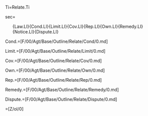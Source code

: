 Ti=Relate.Ti

sec=<ol>{Law.LI}{Cond.LI}{Limit.LI}{Cov.LI}{Rep.LI}{Own.LI}{Remedy.LI}{Notice.LI}{Dispute.LI}</ol>

Cond.=[F/00/Agt/Base/Outline/Relate/Cond/0.md]

Limit.=[F/00/Agt/Base/Outline/Relate/Limit/0.md]

Cov.=[F/00/Agt/Base/Outline/Relate/Cov/0.md]

Own.=[F/00/Agt/Base/Outline/Relate/Own/0.md]

Rep.=[F/00/Agt/Base/Outline/Relate/Rep/0.md]

Remedy.=[F/00/Agt/Base/Outline/Relate/Remedy/0.md]

Dispute.=[F/00/Agt/Base/Outline/Relate/Dispute/0.md]

=[Z/ol/0]
